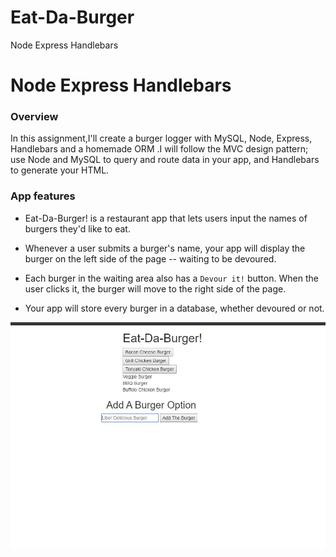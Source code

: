 # Eat-Da-Burger
Node Express Handlebars
# Node Express Handlebars

### Overview

In this assignment,I'll create a burger logger with MySQL, Node, Express, Handlebars and a homemade ORM .I will  follow the MVC design pattern; use Node and MySQL to query and route data in your app, and Handlebars to generate your HTML.

### App features

* Eat-Da-Burger! is a restaurant app that lets users input the names of burgers they'd like to eat.

* Whenever a user submits a burger's name, your app will display the burger on the left side of the page -- waiting to be devoured.

* Each burger in the waiting area also has a `Devour it!` button. When the user clicks it, the burger will move to the right side of the page.

* Your app will store every burger in a database, whether devoured or not.

![Image of home](./images/Eat-Da-Burger_1.jpg)


